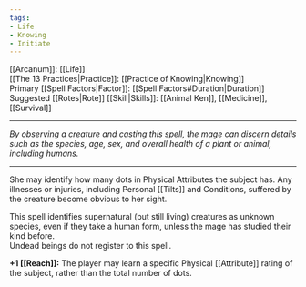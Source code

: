 ```yaml
---
tags:
- Life
- Knowing
- Initiate
---
```


[[Arcanum]]: [[Life]]\
[[The 13 Practices|Practice]]: [[Practice of Knowing|Knowing]]\
Primary [[Spell Factors|Factor]]: [[Spell Factors#Duration|Duration]]\
Suggested [[Rotes|Rote]] [[Skill|Skills]]: [[Animal Ken]], [[Medicine]], [[Survival]]

---

_By observing a creature and casting this spell, the mage can discern details such as the species, age, sex, and overall health of a plant or animal, including humans._

---

She may identify how many dots in Physical Attributes the subject has. Any illnesses or injuries, including Personal [[Tilts]] and Conditions, suffered by the creature become obvious to her sight.

This spell identifies supernatural (but still living) creatures as unknown species, even if they take a human form, unless the mage has studied their kind before.\
Undead beings do not register to this spell.

**+1 [[Reach]]:** The player may learn a specific Physical [[Attribute]] rating of the subject, rather than the total number of dots.